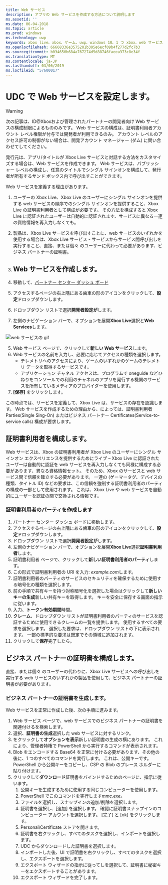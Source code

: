 ```yaml
---
title: Web サービス
description: アプリの Web サービスを作成する方法について説明します
ms.assetid: ''
ms.date: 06-04-2018
ms.topic: article
ms.prod: windows
ms.technology: uwp
keywords: xbox live、xbox、ゲーム、uwp、windows 10、1 つ xbox、web サービス
ms.openlocfilehash: 66668336e3575201b305e6ecf09b4f277d2fc7b3
ms.sourcegitcommit: b034650b684a767274d5d88746faeea373c8e34f
ms.translationtype: MT
ms.contentlocale: ja-JP
ms.lasthandoff: 03/06/2019
ms.locfileid: "57600017"
---
```

# <a name="set-up-web-services-in-udc"></a>UDC で Web サービスを設定します。

> [!WARNING]
> 次の記事は、ID@Xboxおよび管理されたパートナーの開発者向け Web サービスの構成制限によるもののみです。 Web サービスの構成は、証明書利用者アカウント レベル権限が付与では開発者が利用できるのみ。 アカウント レベルのアクセス許可の制御がない場合は、開発アカウント マネージャー (ダム) に問い合わせてしてください。

発行元は、アプリ/タイトルが Xbox Live サービスと対話する方法をカスタマイズする場合は、Web サービスを作成できます。 Web サービスは、パブリッシャー レベルの構成し、任意のタイトルでシングル サインオンを構成して、発行者が所有するサンド ボックス内で呼び出すことができます。

Web サービスを定義する理由があります。

1. ユーザーの Xbox Live、Xbox Live のユーザーにシングル サインオンを提供する web サービスの順序でのシングル サインオンを提供すること、Xbox Live の証明書利用者として構成が必要です。 その方法を構成すると Xbox Live に認証されたユーザーは自動的に認証されます、サービスに異なる一連の資格情報を再入力しなくても。
2. 製品は、Xbox Live サービスを呼び出すことに、web サービスのいずれかを使用する場合は、Xbox Live サービス - サービスからサービス間呼び出しを実行すること、直接、または個々 のユーザーに代わって必要があります、ビジネス パートナーの証明書。

1. ## <a name="create-a-web-service"></a>Web サービスを作成します。

1. 移動して、[パートナー センター ダッシュ ボード](https://partner.microsoft.com/dashboard/windows/overview)  
2. アクセスするページの右上隅にある歯車の形のアイコンをクリックして、**設定**ドロップダウンします。
3. ドロップダウン リストで選択**開発者設定が**します。
4. 左側のナビゲーション バーで、オプションを展開**Xbox Live**選択と**Web Services**します。

![web サービスの gif ](../../images/dev-center/web-services/web-services.gif)

5. Web サービス ページで、クリックして**新しい Web サービス**します。
6. Web サービスの名前を入力し、必要に応じてアクセスの種類を選択します。  
    * テレメトリへのアクセスにより、ゲームのいずれかのゲームのテレメトリ データを取得するサービスです。
    * アプリケーション チャネル アクセスは、プログラムで oneguide などひねりをコンソールでの利用のチャネルのアプリを発行する機関のサービスを所有しているメディアのプロバイダーを使用します。
7. **[保存]** をクリックします。

この時点では、サービスを定義して、Xbox Live は、サービスの存在を認識します。 Web サービスを作成するための理由から、によっては、証明書利用者 Parties(Single Sing-On) またはビジネス パートナー Certificates(Service-to-service calls) 構成が要求します。  

## <a name="configure-relying-party"></a>証明書利用者を構成します。

Web サービスは、Xbox の証明書利用者が Xbox Live のユーザーにシングル サインオン エクスペリエンスを提供するためにライブ – Xbox Live に認証されたユーザーは自動的に認証を web サービスを再入力しなくても同様に構成する必要があります、異なる資格情報セット。 そのため、Xbox のサービスと web サービス間で信頼を確立する必要があります。 一連の (ゲーマータグ、デバイスの種類、タイトル ID) などの要求は、この信頼を強制する証明書利用者のパーティの構成の一部として使用されます。 これは、Xbox Live や web サービスを自動的にユーザーを認証の間で交換される情報です。

### <a name="create-a-relying-party"></a>証明書利用者のパーティを作成します

1. パートナー センター ダッシュ ボードに移動します。  
2. アクセスするページの右上隅にある歯車の形のアイコンをクリックして、**設定**ドロップダウンします。
3. ドロップダウン リストで選択**開発者設定が**します。
4. 左側のナビゲーション バーで、オプションを展開**Xbox Live**選択**証明書利用者**します。
5. 証明書利用者 ページで、クリックして**新しい証明書利用者のパーティ**します。
6. この形式で証明書利用者の URI を入力: *example.com*します。
7. 証明書利用者のパーティのサービスのセキュリティを確保するために使用する暗号化の種類を選択します。
8. 前の手順で共有キーを持つ対称暗号化を選択した場合はクリックして**新しいキーの生成**新しい共有キーを取得します。 キーを安全に保存する画面の指示に従います。
9. 入力、**トークン有効期間**時間。
10. **クレーム**、ドロップダウン リストが証明書利用者のパーティのサービスを認証するために使用できるクレームの一覧を提供します。 使用するすべての要求を選択します。 選択した要求は、ドロップダウン リストの下に表示されます。 一部の標準的な要求は既定でその領域に追加されます。
11. クリックして**保存**完了したら。  

## <a name="configure-a-business-partner-certificate"></a>ビジネス パートナーの証明書を構成します。

直接、または個々 のユーザーの代わりに、Xbox Live サービスへの呼び出しを実行する web サービスのいずれかの製品を使用して、ビジネス パートナーの証明書が必要があります。

### <a name="generate-a-business-partner-certificate"></a>ビジネス パートナーの証明書を生成します。

Web サービスを正常に作成した後、次の手順に進みます。  

1. Web サービス ページで、web サービスでのビジネス パートナーの証明書を関連付けるを検索します。
2. 選択、**証明書の生成**選択した web サービスに対するリンク。
3. をクリックして**オプションを表示**新しい証明書の生成の横にあります。 これにより、管理者特権で PowerShell から実行するコマンドが表示されます。
4. Blob をエンコードする Base64 を正常に付ける必要があります、その他の後に、1 つのすべてのコマンドを実行します。 これは、公開キーです。 PowerShell から公開キーをコピーし、CSP の Blob のプレース ホルダーに貼り付けます。
5. クリックして**ダウンロード**証明書をバインドするためのページに、指示に従います。
    1. 公開キーを生成するために使用する同じコンピューターを使用します。
    2. PowerShell でこのコマンドを実行します*mmc.exe。*
    3. ファイルを選択し、スナップインの追加/削除を選択します。
    4. 証明書を選択し、[追加] を選択します。 確認に証明書スナップインのコンピューター アカウントを選択します。 [完了] と [ok] をクリックします。
    5. Personal\Certificate ストアを開きます。
    6. 証明書を右クリックし、すべてのタスクを選択し、インポートを選択します。
    7. UDC からダウンロードした証明書を選択します。
    8. インポートした後、UI で証明書を右クリックし、すべてのタスクを選択し、エクスポートを選択します。
    9. エクスポート ウィザードの指示に従ってしを選択して、証明書に秘密キーをエクスポートすることがあります。
    10. エクスポート ウィザードを完了します。